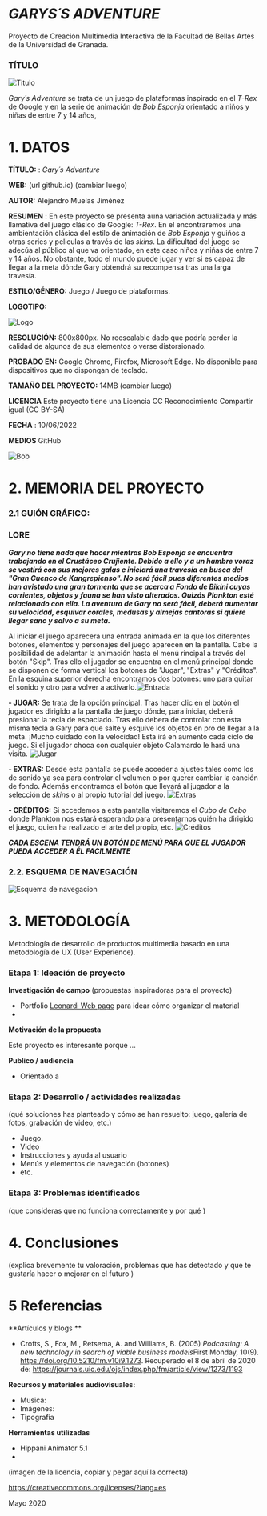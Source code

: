 # *GARYS´S ADVENTURE*
Proyecto de Creación Multimedia Interactiva de la Facultad de Bellas Artes de la Universidad de Granada.

###  TÍTULO
![Titulo](https://user-images.githubusercontent.com/106830874/172300408-f7ec4f14-50d4-4b8a-a727-e061c7006186.png)



*Gary´s Adventure* se trata de un juego de plataformas inspirado en el *T-Rex* de Google y en la serie de animación de *Bob Esponja* orientado a niños y niñas de entre 7 y 14 años,


# 1. DATOS

**TÍTULO:** : *Gary´s Adventure*

**WEB:**   (url github.io) (cambiar luego)

**AUTOR:**  Alejandro Muelas Jiménez

**RESUMEN** : En este proyecto se presenta auna variación actualizada y más llamativa del juego clásico de Google: *T-Rex*. En el encontraremos una ambientación clásica del estilo de animación de *Bob Esponja* y guiños a otras series y peliculas a través de las *skins*. La dificultad del juego se adecúa al público al que va orientado, en este caso niños y niñas de entre 7 y 14 años. No obstante, todo el mundo puede jugar y ver si es capaz de llegar a la meta dónde Gary obtendrá su recompensa tras una larga travesía.

**ESTILO/GÉNERO:**  Juego / Juego de plataformas.

**LOGOTIPO:**

![Logo](https://user-images.githubusercontent.com/106830874/172839894-c7b18113-fcd6-4ade-9bf6-9b4acfb8806e.png)

**RESOLUCIÓN:** 800x800px. No reescalable dado que podría perder la calidad de algunos de sus elementos o verse distorsionado.

**PROBADO EN:** Google Chrome, Firefox, Microsoft Edge. No disponible para dispositivos que no dispongan de teclado.

**TAMAÑO DEL PROYECTO:** 14MB  (cambiar luego)

**LICENCIA** Este proyecto tiene una Licencia CC Reconocimiento Compartir igual (CC BY-SA)

**FECHA** : 10/06/2022

**MEDIOS** GitHub

![Bob](https://user-images.githubusercontent.com/106830874/172297353-b4d3e21a-7c9a-43d9-9abe-e9d47727459f.png)


# 2. MEMORIA DEL PROYECTO

### 2.1 GUIÓN GRÁFICO:

### **LORE**

***Gary no tiene nada que hacer mientras Bob Esponja se encuentra trabajando en el Crustáceo Crujiente. Debido a ello y a un hambre voraz se vestirá con sus mejores galas e iniciará una travesía en busca del "Gran Cuenco de Kangrepienso". No será fácil pues diferentes medios han avistado una gran tormenta que se acerca a Fondo de Bikini cuyas corrientes, objetos y fauna se han visto alterados. Quizás Plankton esté relacionado con ella. La aventura de Gary no será fácil, deberá aumentar su velocidad, esquivar corales, medusas y almejas cantoras si quiere llegar sano y salvo a su meta.***

Al iniciar el juego aparecera una entrada animada en la que los diferentes botones, elementos y personajes del juego aparecen en la pantalla. Cabe la posibilidad de adelantar la animación hasta el menú rincipal a través del botón "Skip". Tras ello el jugador se encuentra en el menú principal donde se disponen de forma vertical los botones de  "Jugar", "Extras" y "Créditos". En la esquina superior derecha encontramos dos botones: uno para quitar el sonido y otro para volver a activarlo.![Entrada](https://user-images.githubusercontent.com/106830874/172838852-3ea96c71-688b-4a5c-be02-ca38b68c5ced.PNG)



**- JUGAR:** Se trata de la opción principal. Tras hacer clic en el botón el jugador es dirigido a la pantalla de juego dónde, para iniciar, deberá presionar la tecla de espaciado. Tras ello debera de controlar con esta misma tecla a Gary para que salte y esquive los objetos en pro de llegar a la meta. ¡Mucho cuidado con la velocidad! Esta irá en aumento cada ciclo de juego. Si el jugador choca con cualquier objeto Calamardo le hará una visita.
![Jugar](https://user-images.githubusercontent.com/106830874/172838895-0abfb960-ecde-41de-8062-17ae55e30d42.PNG)


**- EXTRAS:** Desde esta pantalla se puede acceder a ajustes tales como los de sonido ya sea para controlar el volumen o por querer cambiar la canción de fondo. Además encontramos el botón que llevará al jugador a la selección de *skins* o al propio tutorial del juego.
![Extras](https://user-images.githubusercontent.com/106830874/172838929-24d22286-c4fa-493f-9fb4-6284c36e571d.PNG)


**- CRÉDITOS:** Si accedemos a esta pantalla visitaremos el *Cubo de Cebo* donde Plankton nos estará esperando para presentarnos quién ha dirigido el juego, quien ha realizado el arte del propio, etc.
![Créditos](https://user-images.githubusercontent.com/106830874/172838954-32c7fc5a-403c-4b3b-aa3e-837ad9c490b5.PNG)


***CADA ESCENA TENDRÁ UN BOTÓN DE MENÚ PARA QUE EL JUGADOR PUEDA ACCEDER A ÉL FACILMENTE***

### 2.2. ESQUEMA DE NAVEGACIÓN



![Esquema de navegacion](https://user-images.githubusercontent.com/106830874/172850688-57260627-1610-4107-a450-97f309c626f1.png)



# 3. METODOLOGÍA

Metodología de desarrollo de productos multimedia basado en una metodología de UX (User Experience).



### Etapa 1: Ideación de proyecto

**Investigación de campo** (propuestas inspiradoras para el proyecto)

- Portfolio [Leonardi Web page](http://www.rleonardi.com/interactive-resume/) para idear cómo organizar el material
- 



**Motivación de la propuesta** 

Este  proyecto es interesante porque ... 



**Publico / audiencia**

- Orientado a 





### Etapa 2: Desarrollo / actividades realizadas

(qué soluciones has planteado y cómo se han resuelto: juego, galería de fotos, grabación de video, etc.)

- Juego. 
- Video 
- Instrucciones y ayuda al usuario 
- Menús y elementos de navegación (botones)
- etc.



### Etapa 3: Problemas identificados

(que consideras que no  funciona correctamente y por qué )



# 4. Conclusiones 

(explica brevemente tu valoración, problemas que has detectado y que te gustaría hacer o mejorar en el futuro )







# 5 Referencias 

**Artículos y blogs ** 

- Crofts, S., Fox, M., Retsema, A. and Williams, B. (2005) *Podcasting: A new technology in search of viable business models*First Monday, 10(9). https://doi.org/10.5210/fm.v10i9.1273. Recuperado el 8 de abril de 2020 de: https://journals.uic.edu/ojs/index.php/fm/article/view/1273/1193

**Recursos y materiales audiovisuales:**

* Musica:  
* Imágenes:  
* Tipografía

**Herramientas utilizadas**

- Hippani Animator 5.1
- 



(imagen de la licencia, copiar y pegar aquí la correcta)

https://creativecommons.org/licenses/?lang=es

Mayo 2020
